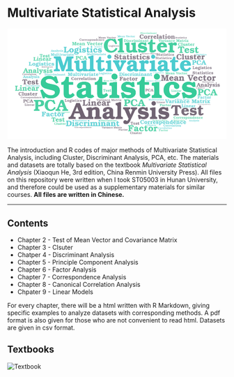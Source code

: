 # Multivariate Statistical Analysis
![MSA](https://github.com/Xiaozhu-Zhang1998/Multivariate-Analysis/blob/test/Cover.png)

The introduction and R codes of major methods of Multivariate Statistical Analysis, including Cluster, Discriminant Analysis, PCA, etc. The materials and datasets are totally based on the textbook *Multivariate Statistical Analysis* (Xiaoqun He, 3rd edition, China Renmin University Press). All files on this repository were written when I took ST05003 in Hunan University, and therefore could be used as a supplementary materials for similar courses.  **All files are written in Chinese.**
________________________________________________
## Contents
* Chapter 2 - Test of Mean Vector and Covariance Matrix
* Chapter 3 - Clsuter
* Chatper 4 - Discriminant Analysis
* Chapter 5 - Principle Component Analysis
* Chapter 6 - Factor Analysis
* Chapter 7 - Correspondence Analysis
* Chapter 8 - Canonical Correlation Analysis
* Chpater 9 - Linear Models

For every chapter, there will be a html written with R Markdown, giving specific examples to analyze datasets with corresponding methods. A pdf format is also given for those who are not convenient to read html. Datasets are given in csv format.

## Textbooks
![Textbook](https://gss2.bdstatic.com/9fo3dSag_xI4khGkpoWK1HF6hhy/baike/c0%3Dbaike80%2C5%2C5%2C80%2C26/sign=8c24a310d709b3deffb2ec3aadd607e4/dbb44aed2e738bd46976b649a78b87d6277ff977.jpg)
